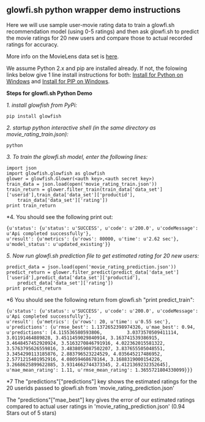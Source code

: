 glowfi.sh python wrapper demo instructions
-----------

Here we will use sample user-movie rating data to train a glowfi.sh recommendation model (using 0-5 ratings) and then ask glowfi.sh to predict the movie ratings for 20 new users and compare those to actual recorded ratings for accuracy.

More info on the MovieLens data set is [here](http://files.grouplens.org/datasets/movielens/ml-100k-README.txt).

We assume Python 2.x and pip are installed already. If not, the folowing links below give 1 line install instructions for both: 
[Install for Python on Windows](https://www.python.org/downloads/windows/) and 
[Install for PIP on Windows](http://stackoverflow.com/questions/4750806/how-to-install-pip-on-windows).

**Steps for glowfi.sh Python Demo**

*1. install glowfish from PyPi:*

    pip install glowfish

*2. startup python interactive shell (in the same directory as movie_rating_train.json):*

    python

*3. To train the glowfi.sh model, enter the following lines:*

    import json
    import glowfish.glowfish as glowfish
    glower = glowfish.Glower(<auth key>,<auth secret key>)
    train_data = json.load(open('movie_rating_train.json'))
    train_return = glower.filter_train(train_data['data_set']['userid'],train_data['data_set']['productid'],
        train_data['data_set']['rating'])
    print train_return

*4. You should see the following print out:

    {u'status': {u'status': u'SUCCESS', u'code': u'200.0', u'codeMessage': u'Api completed successfully'},
    u'result': {u'metrics': {u'rows': 80000, u'time': u'2.62 sec'}, u'model_status': u'updated_existing'}}

*5. Now run glowfi.sh prediction file to get estimated rating for 20 new users:*

    predict_data = json.load(open('movie_rating_prediction.json'))
    predict_return = glower.filter_predict(predict_data['data_set']['userid'],predict_data['data_set']['productid'],
        predict_data['data_set']['rating'])
    print predict_return

*6 You should see the following return from glowfi.sh "print predict_train":

    {u'status': {u'status': u'SUCCESS', u'code': u'200.0', u'codeMessage': u'Api completed successfully'},
    u'result': {u'metrics': {u'rows': 20, u'time': u'0.55 sec'},
    u'predictions': {u'rmse_best': 1.1372652398974326, u'mae_best': 0.94, u'predictions': [4.115536580593806,         3.0373570509411114, 3.01191464889828, 3.4511459029840914, 3.163741539386915, 3.4648457452920924, 3.5163270846791916, 4.022362015581322, 3.5763795626559816, 3.4838059087502207, 3.837655505048551, 3.3454290113185876, 2.883796523224529, 4.035645217486952, 2.5771215401952916, 4.08059468678164, 3.1688319000154226, 3.2668625899622885, 3.9314662744373345, 2.4121369232352645], u'mae_mean_rating': 1.11, u'rmse_mean_rating': 1.3655721804330099}}}

*7 The "predictions"["predictions"] key shows the estimated ratings for the 20 userids passed to glowfi.sh from 'movie_rating_prediction.json'

The "predictions"["mae_best"] key gives the error of our estimated ratings compared to actual user ratings in 'movie_rating_prediction.json' (0.94 Stars out of 5 stars)
